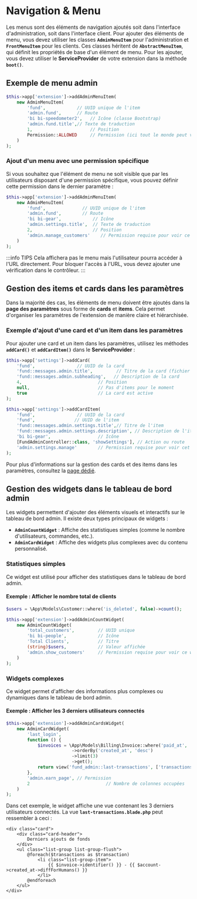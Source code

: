 # Navigation & Menu

Les menus sont des éléments de navigation ajoutés soit dans l'interface d'administration, soit dans l'interface client. Pour ajouter des éléments de menu, vous devez utiliser les classes **`AdminMenuItem`** pour l'administration et **`FrontMenuItem`** pour les clients. Ces classes héritent de **`AbstractMenuItem`**, qui définit les propriétés de base d'un élément de menu.
Pour les ajouter, vous devez utiliser le **ServiceProvider** de votre extension dans la méthode **`boot()`**.
## Exemple de menu admin


```php
$this->app['extension']->addAdminMenuItem(
    new AdminMenuItem(
        'fund',            // UUID unique de l'item
        'admin.fund',      // Route
        'bi bi-speedometer2',   // Icône (classe Bootstrap)
        'admin.fund.title',// Texte de traduction
        1,                      // Position
        Permission::ALLOWED     // Permission (ici tout le monde peut voir)
    )
);
```

### Ajout d'un menu avec une permission spécifique

Si vous souhaitez que l'élément de menu ne soit visible que par les utilisateurs disposant d'une permission spécifique, vous pouvez définir cette permission dans le dernier paramètre :

```php
$this->app['extension']->addAdminMenuItem(
    new AdminMenuItem(
        'fund',              // UUID unique de l'item
        'admin.fund',        // Route
        'bi bi-gear',            // Icône
        'admin.settings.title',  // Texte de traduction
        2,                       // Position
        'admin.manage_customers'    // Permission requise pour voir ce menu
    )
);
```
:::info TIPS
Cela affichera pas le menu mais l'utilisateur pourra accéder à l'URL directement. Pour bloquer l'accès à l'URL, vous devez ajouter une vérification dans le contrôleur.
:::
##  Gestion des items et cards dans les paramètres

Dans la majorité des cas, les éléments de menu doivent être ajoutés dans la **page des paramètres** sous forme de **cards** et **items**. Cela permet d'organiser les paramètres de l'extension de manière claire et hiérarchisée.

### Exemple d'ajout d'une card et d'un item dans les paramètres

Pour ajouter une card et un item dans les paramètres, utilisez les méthodes **`addCard()`** et **`addCardItem()`** dans le **ServiceProvider** :

```php
$this->app['settings']->addCard(
    'fund',                // UUID de la card
    'fund::messages.admin.title',         // Titre de la card (fichier de langue)
    'fund::messages.admin.subheading',   // Description de la card
    4,                             // Position
    null,                          // Pas d'items pour le moment
    true                           // La card est active
);

$this->app['settings']->addCardItem(
    'fund',                // UUID de la card
    'fund',               // UUID de l'item
    'fund::messages.admin.settings.title',// Titre de l'item
    'fund::messages.admin.settings.description', // Description de l'item
    'bi bi-gear',                  // Icône
    [FundAdminController::class, 'showSettings'], // Action ou route
    'admin.settings.manage'        // Permission requise pour voir cet item
);
```

Pour plus d'informations sur la gestion des cards et des items dans les paramètres, consultez la [page dédié](../../../settings).

## Gestion des widgets dans le tableau de bord admin

Les widgets permettent d'ajouter des éléments visuels et interactifs sur le tableau de bord admin. Il existe deux types principaux de widgets :

- **`AdminCountWidget`** : Affiche des statistiques simples (comme le nombre d'utilisateurs, commandes, etc.).
- **`AdminCardWidget`** : Affiche des widgets plus complexes avec du contenu personnalisé.

### Statistiques simples

Ce widget est utilisé pour afficher des statistiques dans le tableau de bord admin.

#### Exemple : Afficher le nombre total de clients

```php
$users = \App\Models\Customer::where('is_deleted', false)->count();

$this->app['extension']->addAdminCountWidget(
    new AdminCountWidget(
        'total_customers',         // UUID unique
        'bi bi-people',            // Icône
        'Total Clients',           // Titre
        (string)$users,            // Valeur affichée
        'admin.show_customers'     // Permission requise pour voir ce widget
    )
);
```

### Widgets complexes

Ce widget permet d'afficher des informations plus complexes ou dynamiques dans le tableau de bord admin.

#### Exemple : Afficher les 3 derniers utilisateurs connectés

```php
$this->app['extension']->addAdminCardsWidget(
    new AdminCardWidget(
        'last_login',
        function () {
            $invoices = \App\Models\Billing\Invoice::where('paid_at', '!=', null)
                         ->orderBy('created_at', 'desc')
                         ->limit(3)
                         ->get();
            return view('fund_admin::last-transactions', ['transactions' => $invoices]);
        },
        'admin.earn_page', // Permission
        2                             // Nombre de colonnes occupées
    )
);
```

Dans cet exemple, le widget affiche une vue contenant les 3 derniers utilisateurs connectés. La vue **`last-transactions.blade.php`** peut ressembler à ceci :

```blade
<div class="card">
    <div class="card-header">
        Derniers ajouts de fonds
    </div>
    <ul class="list-group list-group-flush">
        @foreach($transactions as $transaction)
            <li class="list-group-item">
                {{ $invoice->identifier() }} - {{ $account->created_at->diffForHumans() }}
            </li>
        @endforeach
    </ul>
</div>
```
